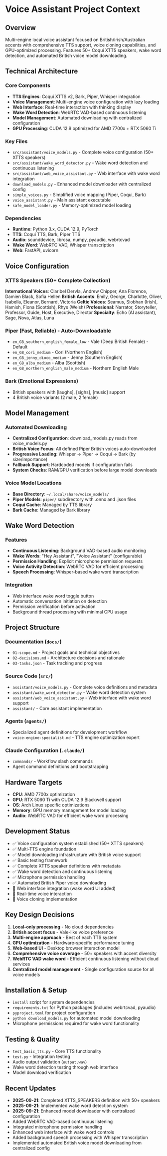 # Voice Assistant Project Context

## Overview
Multi-engine local voice assistant focused on British/Irish/Australian accents with comprehensive TTS support, voice cloning capabilities, and GPU-optimized processing. Features 50+ Coqui XTTS speakers, wake word detection, and automated British voice model downloading.

## Technical Architecture

### Core Components
- **TTS Engines**: Coqui XTTS v2, Bark, Piper, Whisper integration
- **Voice Management**: Multi-engine voice configuration with lazy loading
- **Web Interface**: Real-time interaction with thinking display
- **Wake Word Detection**: WebRTC VAD-based continuous listening
- **Model Management**: Automated downloading with centralized configuration
- **GPU Processing**: CUDA 12.9 optimized for AMD 7700x + RTX 5060 Ti

### Key Files
- `src/assistant/voice_models.py` - Complete voice configuration (50+ XTTS speakers)
- `src/assistant/wake_word_detector.py` - Wake word detection and continuous listening
- `src/assistant/web_voice_assistant.py` - Web interface with wake word integration
- `download_models.py` - Enhanced model downloader with centralized config
- `simple_voices.py` - Simplified voice mapping (Piper, Coqui, Bark)
- `voice_assistant.py` - Main assistant executable
- `safe_model_loader.py` - Memory-optimized model loading

### Dependencies
- **Runtime**: Python 3.x, CUDA 12.9, PyTorch
- **TTS**: Coqui TTS, Bark, Piper TTS
- **Audio**: sounddevice, librosa, numpy, pyaudio, webrtcvad
- **Wake Word**: WebRTC VAD, Whisper transcription
- **Web**: FastAPI, uvicorn

## Voice Configuration

### XTTS Speakers (50+ Complete Collection)
**International Voices**: Claribel Dervla, Andrew Chipper, Ana Florence, Damien Black, Sofia Hellen
**British Accents**: Emily, George, Charlotte, Oliver, Isabella, Eleanor, Bernard, Victoria
**Celtic Voices**: Seamus, Siobhan (Irish), Hamish, Fiona (Scottish), Rhys (Welsh)
**Professional**: Narrator, Storyteller, Professor, Guide, Host, Executive, Director
**Specialty**: Echo (AI assistant), Sage, Nova, Atlas, Luna

### Piper (Fast, Reliable) - Auto-Downloadable
- `en_GB_southern_english_female_low` - Vale (Deep British Female) - Default
- `en_GB_cori_medium` - Cori (Northern English)
- `en_GB_jenny_dioco_medium` - Jenny (Southern English)
- `en_GB_alba_medium` - Alba (Scottish)
- `en_GB_northern_english_male_medium` - Northern English Male

### Bark (Emotional Expressions)
- British speakers with [laughs], [sighs], [music] support
- 4 British voice variants (2 male, 2 female)

## Model Management

### Automated Downloading
- **Centralized Configuration**: download_models.py reads from voice_models.py
- **British Voice Focus**: All defined Piper British voices auto-downloaded
- **Progressive Loading**: Whisper → Piper → Coqui → Bark (by size/importance)
- **Fallback Support**: Hardcoded models if configuration fails
- **System Checks**: RAM/GPU verification before large model downloads

### Voice Model Locations
- **Base Directory**: `~/.local/share/voice_models/`
- **Piper Models**: `piper/` subdirectory with .onnx and .json files
- **Coqui Cache**: Managed by TTS library
- **Bark Cache**: Managed by Bark library

## Wake Word Detection

### Features
- **Continuous Listening**: Background VAD-based audio monitoring
- **Wake Words**: "Hey Assistant", "Voice Assistant" (configurable)
- **Permission Handling**: Explicit microphone permission requests
- **Voice Activity Detection**: WebRTC VAD for efficient processing
- **Speech Processing**: Whisper-based wake word transcription

### Integration
- Web interface wake word toggle button
- Automatic conversation initiation on detection
- Permission verification before activation
- Background thread processing with minimal CPU usage

## Project Structure

### Documentation (`docs/`)
- `01-scope.md` - Project goals and technical objectives
- `02-decisions.md` - Architecture decisions and rationale
- `03-tasks.json` - Task tracking and progress

### Source Code (`src/`)
- `assistant/voice_models.py` - Complete voice definitions and metadata
- `assistant/wake_word_detector.py` - Wake word detection system
- `assistant/web_voice_assistant.py` - Web interface with wake word support
- `assistant/` - Core assistant implementation

### Agents (`agents/`)
- Specialized agent definitions for development workflow
- `voice-engine-specialist.md` - TTS engine optimization expert

### Claude Configuration (`.claude/`)
- `commands/` - Workflow slash commands
- Agent command definitions and bootstrapping

## Hardware Targets
- **CPU**: AMD 7700x optimization
- **GPU**: RTX 5060 Ti with CUDA 12.9 Blackwell support
- **OS**: Arch Linux specific optimizations
- **Memory**: GPU memory management for model loading
- **Audio**: WebRTC VAD for efficient wake word processing

## Development Status
- ✅ Voice configuration system established (50+ XTTS speakers)
- ✅ Multi-TTS engine foundation
- ✅ Model downloading infrastructure with British voice support
- ✅ Basic testing framework
- ✅ Complete XTTS speaker definitions with metadata
- ✅ Wake word detection and continuous listening
- ✅ Microphone permission handling
- ✅ Automated British Piper voice downloading
- 🔄 Web interface integration (wake word UI added)
- 🔄 Real-time voice interaction
- 🔄 Voice cloning implementation

## Key Design Decisions
1. **Local-only processing** - No cloud dependencies
2. **British accent focus** - Vale-like voice preference
3. **Multi-engine approach** - Best of each TTS system
4. **GPU optimization** - Hardware-specific performance tuning
5. **Web-based UI** - Desktop browser interaction model
6. **Comprehensive voice coverage** - 50+ speakers with accent diversity
7. **WebRTC VAD wake word** - Efficient continuous listening without cloud services
8. **Centralized model management** - Single configuration source for all voice models

## Installation & Setup
- `install` script for system dependencies
- `requirements.txt` for Python packages (includes webrtcvad, pyaudio)
- `pyproject.toml` for project configuration
- `python download_models.py` for automated model downloading
- Microphone permissions required for wake word functionality

## Testing & Quality
- `test_basic_tts.py` - Core TTS functionality
- `test.py` - Integration testing
- Audio output validation (`output.wav`)
- Wake word detection testing through web interface
- Model download verification

## Recent Updates
- **2025-09-21**: Completed XTTS_SPEAKERS definition with 50+ speakers
- **2025-09-21**: Implemented wake word detection system
- **2025-09-21**: Enhanced model downloader with centralized configuration
- Added WebRTC VAD-based continuous listening
- Integrated microphone permission handling
- Enhanced web interface with wake word controls
- Added background speech processing with Whisper transcription
- Implemented automated British voice model downloading from centralized config